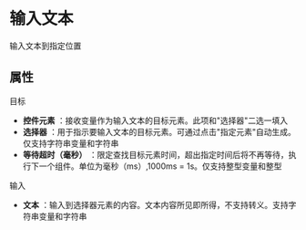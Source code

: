 # 输入文本

输入文本到指定位置

## 属性

目标

- **控件元素** ：接收变量作为输入文本的目标元素。此项和&quot;选择器&quot;二选一填入
- **选择器** ：用于指示要输入文本的目标元素。可通过点击&quot;指定元素&quot;自动生成。仅支持字符串变量和字符串
- **等待超时（毫秒）** ：限定查找目标元素时间，超出指定时间后将不再等待，执行下一个组件。单位为毫秒（ms）,1000ms = 1s。仅支持整型变量和整型

输入

- **文本** ：输入到选择器元素的内容。文本内容所见即所得，不支持转义。支持字符串变量和字符串
